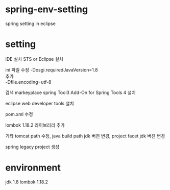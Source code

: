 # spring-env-setting
spring setting in eclipse 

# setting
IDE 설치
STS or Eclipse 설치

ini 파일 수정 
-Dosgi.requiredJavaVersion=1.8    
추가    
-Dfile.encoding=utf-8    

검색 markeyplace
spring Tool3 Add-On for Spring Tools 4 설치 

eclipse web developer tools 설치

pom.xml 수정

lombok 1.18.2 라이브러리 추가

기타
tomcat path 수정, java build path jdk 버젼 변경, project facet jdk 버젼 변경

spring legacy project 생성

# environment
jdk 1.8
lombok 1.18.2
